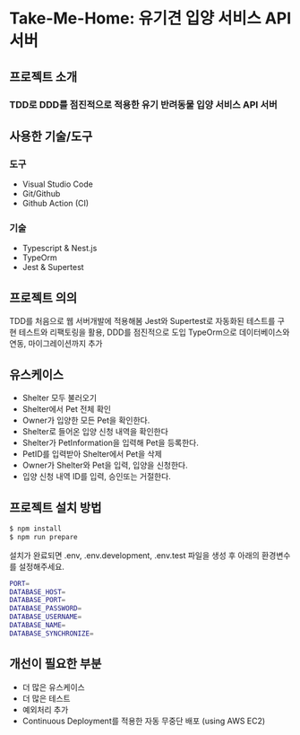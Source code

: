 # Take-Me-Home: 유기견 입양 서비스 API 서버

## 프로젝트 소개

### TDD로 DDD를 점진적으로 적용한 유기 반려동물 입양 서비스 API 서버

## 사용한 기술/도구

### 도구
- Visual Studio Code
- Git/Github
- Github Action (CI)

### 기술
- Typescript & Nest.js
- TypeOrm
- Jest & Supertest

## 프로젝트 의의
TDD를 처음으로 웹 서버개발에 적용해봄
Jest와 Supertest로 자동화된 테스트를 구현
테스트와 리팩토링을 활용, DDD를 점진적으로 도입
TypeOrm으로 데이터베이스와 연동, 마이그레이션까지 추가

## 유스케이스
- Shelter 모두 불러오기
- Shelter에서 Pet 전체 확인
- Owner가 입양한 모든 Pet을 확인한다.
- Shelter로 들어온 입양 신청 내역을 확인한다
- Shelter가 PetInformation을 입력해 Pet을 등록한다.
- PetID를 입력받아 Shelter에서 Pet을 삭제
- Owner가 Shelter와 Pet을 입력, 입양을 신청한다.
- 입양 신청 내역 ID를 입력, 승인또는 거절한다.

## 프로젝트 설치 방법

``` bash
$ npm install
$ npm run prepare
```

설치가 완료되면 .env, .env.development, .env.test 파일을 생성 후 아래의 환경변수를 설정해주세요.

``` bash
PORT=
DATABASE_HOST=
DATABASE_PORT=
DATABASE_PASSWORD=
DATABASE_USERNAME=
DATABASE_NAME=
DATABASE_SYNCHRONIZE=
```

## 개선이 필요한 부분
- 더 많은 유스케이스
- 더 많은 테스트
- 예외처리 추가
- Continuous Deployment를 적용한 자동 무중단 배포 (using AWS EC2)
